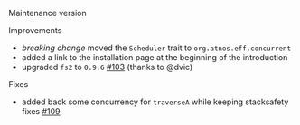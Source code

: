 Maintenance version

Improvements

 * *breaking change* moved the `Scheduler` trait to `org.atnos.eff.concurrent`
 * added a link to the installation page at the beginning of the introduction
 * upgraded `fs2` to `0.9.6` [#103](http://github.com/atnos-org/eff/issues/103) (thanks to @dvic)

Fixes

 * added back some concurrency for `traverseA` while keeping stacksafety fixes [#109](http://github.com/atnos-org/eff/issues/109)


